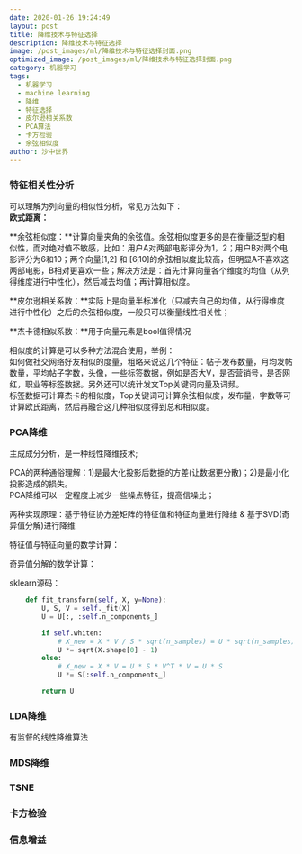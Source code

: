 ```yaml
---
date: 2020-01-26 19:24:49
layout: post
title: 降维技术与特征选择
description: 降维技术与特征选择
image: /post_images/ml/降维技术与特征选择封面.png
optimized_image: /post_images/ml/降维技术与特征选择封面.png
category: 机器学习
tags:
  - 机器学习
  - machine learning
  - 降维
  - 特征选择
  - 皮尔逊相关系数
  - PCA算法
  - 卡方检验
  - 余弦相似度
author: 沙中世界
---
```


### 特征相关性分析
可以理解为列向量的相似性分析，常见方法如下：<br>
**欧式距离：**

**余弦相似度：**计算向量夹角的余弦值。余弦相似度更多的是在衡量泛型的相似性，而对绝对值不敏感，比如：用户A对两部电影评分为1，2；用户B对两个电影评分为6和10；两个向量[1,2] 和 [6,10]的余弦相似度比较高，但明显A不喜欢这两部电影，B相对更喜欢一些；解决方法是：首先计算向量各个维度的均值（从列得维度进行中性化），然后减去均值；再计算相似度。

**皮尔逊相关系数：**实际上是向量半标准化（只减去自己的均值，从行得维度进行中性化）之后的余弦相似度，一般只可以衡量线性相关性；

**杰卡德相似系数：**用于向量元素是bool值得情况

相似度的计算是可以多种方法混合使用，举例：<br>
如何做社交网络好友相似的度量，粗略来说这几个特征：帖子发布数量，月均发帖数量，平均帖子字数，头像，一些标签数据，例如是否大V，是否营销号，是否网红，职业等标签数据。另外还可以统计发文Top关键词向量及词频。<br>
标签数据可计算杰卡的相似度，Top关键词可计算余弦相似度，发布量，字数等可计算欧氏距离，然后再融合这几种相似度得到总和相似度。


### PCA降维
主成成分分析，是一种线性降维技术;

PCA的两种通俗理解：1)是最大化投影后数据的方差(让数据更分散)；2)是最小化投影造成的损失。<br>
PCA降维可以一定程度上减少一些噪点特征，提高信噪比；

两种实现原理：基于特征协方差矩阵的特征值和特征向量进行降维 & 基于SVD(奇异值分解)进行降维

特征值与特征向量的数学计算：

奇异值分解的数学计算：

sklearn源码：
```python
    def fit_transform(self, X, y=None):
        U, S, V = self._fit(X)
        U = U[:, :self.n_components_]

        if self.whiten:
            # X_new = X * V / S * sqrt(n_samples) = U * sqrt(n_samples)
            U *= sqrt(X.shape[0] - 1)
        else:
            # X_new = X * V = U * S * V^T * V = U * S
            U *= S[:self.n_components_]

        return U
```

### LDA降维
有监督的线性降维算法

### MDS降维

### TSNE

### 卡方检验

### 信息增益
